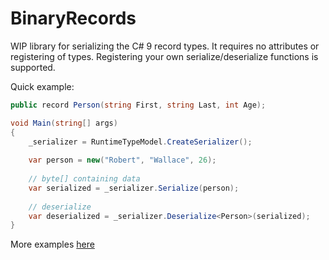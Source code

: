 # BinaryRecords

WIP library for serializing the C# 9 record types. It requires no attributes or registering of types. Registering your own serialize/deserialize functions is supported.

Quick example:

```cs
public record Person(string First, string Last, int Age);

void Main(string[] args) 
{
    _serializer = RuntimeTypeModel.CreateSerializer();
    
    var person = new("Robert", "Wallace", 26);
    
    // byte[] containing data
    var serialized = _serializer.Serialize(person);
    
    // deserialize
    var deserialized = _serializer.Deserialize<Person>(serialized);
}
```

More examples [here](https://github.com/chandler14362/BinaryRecords/blob/main/ConsoleTest/Program.cs)

